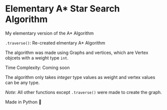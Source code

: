 # Elementary A* Star Search Algorithm

My elementary version of the A* Algorithm 

`.traverse()`: Re-created elmentary A* Algorithm 

The algorithm was made using Graphs and vertices, which are Vertex objcets with a weight type `int`.

Time Complexity: Coming soon 

The algorithm only takes *integer* type values as weight and vertex values can be any type.

*Note*: All other functions except `.traverse()` were made to create the graph.

Made in Python 🐍

